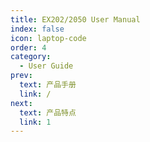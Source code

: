 ```yaml
---
title: EX202/2050 User Manual
index: false
icon: laptop-code
order: 4
category:
  - User Guide
prev:
  text: 产品手册
  link: /
next:
  text: 产品特点
  link: 1
---
```


<Catalog />